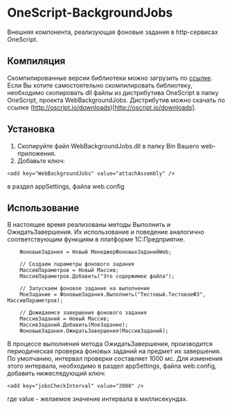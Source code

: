 ﻿# OneScript-BackgroundJobs

Внешняя компонента, реализующая фоновые задания в http-сервисах OneScript.

## Компиляция

Скомпилированные версии библиотеки можно загрузить по [ссылке](https://github.com/jdeshin/OneScript-BackgroundJobs/releases).
Если Вы хотите самостоятельно скомпилировать библиотеку, необходимо скопировать dll файлы из дистрибутива OneScript в папку OneScript, проекта WebBackgroundJobs.
Дистрибутив можно скачать по ссылке (http://oscript.io/downloads)[http://oscript.io/downloads].

## Установка

1. Скопируйте файл WebBackgroundJobs.dll в папку Bin Вашего web-приложения.
2. Добавьте ключ:

```
<add key="WebBackgroundJobs" value="attachAssembly" />
```

в раздел appSettings, файла web.config

## Использование

В настоящее время реализованы методы Выполнить и ОжидатьЗавершения. Их использование и поведение аналогично соответствующим функциям в платформе 1С:Предприятие. 

```bsl
	ФоновыеЗадания = Новый МенеджерФоновыхЗаданийWeb;
	
	// Создаем параметры фонового задания
	МассивПараметров = Новый Массив;
	МассивПараметров.Добавить("Это содержимое файла");
	
	// Запускаем фоновое задание на выполнение
	МоеЗадание = ФоновыеЗадания.Выполнить("Тестовый.ТестовоеФЗ", МассивПараметров);
	
	// Дожидаемся завершения фонового задания
	МассивЗаданий = Новый Массив;
	МассивЗаданий.Добавить(МоеЗадание);
	ФоновыеЗадания.ОжидатьЗавершения(МассивЗаданий);

```

В процессе выполнения метода ОжидатьЗавершения, производится периодическая проверка фоновых заданий на предмет их завершения. По умолчанию, интервал проверки составляет 1000 мс.
Для изменения этого интервала, необходимо в раздел appSettings, файла web.config, добавить нижеследующий ключ:

```
<add key="jobsCheckInterval" value="2000" />
``` 

где value - желаемое значение интервала в миллисекундах.
